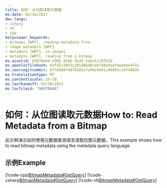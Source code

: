 ```yaml
---
title: 如何：从位图读取元数据
ms.date: 03/30/2017
dev_langs:
- csharp
- vb
- cpp
helpviewer_keywords:
- bitmaps [WPF], reading metadata from
- image metadata [WPF]
- metadata [WPF], in images
- metadata [WPF], reading from a bitmap
ms.assetid: 920784ed-d96b-43e6-92d4-5dea5228f628
ms.openlocfilehash: 63f4513663c295406b0cdefd818a47aee6be4f41
ms.sourcegitcommit: bf5dd80f4d7b202afa90e90d1148402c5474d826
ms.translationtype: MT
ms.contentlocale: zh-CN
ms.lasthandoff: 03/30/2021
ms.locfileid: "96970844"
---
```

# <a name="how-to-read-metadata-from-a-bitmap"></a><span data-ttu-id="a651d-102">如何：从位图读取元数据</span><span class="sxs-lookup"><span data-stu-id="a651d-102">How to: Read Metadata from a Bitmap</span></span>
<span data-ttu-id="a651d-103">此示例演示如何使用元数据查询语言读取位图元数据。</span><span class="sxs-lookup"><span data-stu-id="a651d-103">This example shows how to read bitmap metadata using the metadata query language.</span></span>  
  
## <a name="example"></a><span data-ttu-id="a651d-104">示例</span><span class="sxs-lookup"><span data-stu-id="a651d-104">Example</span></span>  
 [!code-cpp[BitmapMetadata#GetQuery](~/samples/snippets/cpp/VS_Snippets_Wpf/BitMapMetadata/CPP/BitmapMetadata.cpp#getquery)]
 [!code-csharp[BitmapMetadata#GetQuery](~/samples/snippets/csharp/VS_Snippets_Wpf/BitMapMetadata/CSharp/BitmapMetadata.cs#getquery)]
 [!code-vb[BitmapMetadata#GetQuery](~/samples/snippets/visualbasic/VS_Snippets_Wpf/BitMapMetadata/VB/BitmapMetadata.vb#getquery)]
